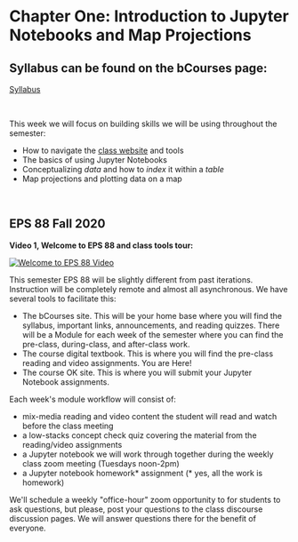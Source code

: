 Chapter One: Introduction to Jupyter Notebooks and Map Projections
=======================

## Syllabus can be found on the bCourses page:
[Syllabus](https://bcourses.berkeley.edu/courses/1494649/assignments/syllabus)

<br>

This week we will focus on building skills we will be using throughout the semester:

* How to navigate the [class website](https://bcourses.berkeley.edu/courses/1494649) and tools
* The basics of using Jupyter Notebooks
* Conceptualizing *data* and how to *index* it within a *table*
* Map projections and plotting data on a map

<br>

## EPS 88 Fall 2020

**Video 1, Welcome to EPS 88 and class tools tour:**

[![Welcome to EPS 88 Video](http://img.youtube.com/vi/6-K3slGttf8/0.jpg)](http://www.youtube.com/watch?v=6-K3slGttf8 "")

This semester EPS 88 will be slightly different from past iterations. Instruction will be completely remote and almost all asynchronous. We have several tools to facilitate this:

- The bCourses site. This will be your home base where you will find the syllabus, important links, announcements, and reading quizzes. There will be a Module for each week of the semester where you can find the pre-class, during-class, and after-class work.
- The course digital textbook. This is where you will find the pre-class reading and video assignments. You are Here!
- The course OK site. This is where you will submit your Jupyter Notebook assignments.

Each week's module workflow will consist of:
* mix-media reading and video content the student will read and watch before the class meeting
* a low-stacks concept check quiz covering the material from the reading/video assignments
* a Jupyter notebook we will work through together during the weekly class zoom meeting (Tuesdays noon-2pm)
* a Jupyter notebook homework\* assignment (\* yes, all the work is homework)

We'll schedule a weekly "office-hour" zoom opportunity to for students to ask questions, but please, post your questions to the class discourse discussion pages. We will answer questions there for the benefit of everyone.



